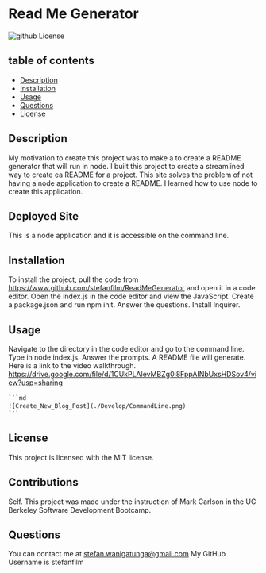 # Read Me Generator
  ![github License](https://img.shields.io/badge/license-MIT-blue.svg)
 
  ## table of contents 
  *  [Description](#description)
  *  [Installation](#installation)
  *  [Usage](#usage)
  *  [Questions](#questions)
  *  [License](#license)
    
  
## Description
My motivation to create this project was to make a to create a README generator that will run in node. I built this project to create a streamlined way to create ea README for a project. This site solves the problem of not having a node application to create a README. I learned how to use node to create this application.

## Deployed Site

This is a node application and it is accessible on the command line.

## Installation

To install the project, pull the code from https://www.github.com/stefanfilm/ReadMeGenerator and open it in a code editor. Open the index.js in the code editor and view the JavaScript. Create a package.json and run npm init. Answer the questions. Install Inquirer. 

## Usage

Navigate to the directory in the code editor and go to the command line. Type in node index.js. Answer the prompts. A README file will generate. Here is a link to the video walkthrough. https://drive.google.com/file/d/1CUkPLAlevMBZg0i8FppAINbUxsHDSov4/view?usp=sharing


    ```md
    ![Create_New_Blog_Post](./Develop/CommandLine.png)
    ```


  ## License
  This project is licensed with the MIT license.
  

  ## Contributions
  Self. This project was made under the instruction of Mark Carlson in the UC Berkeley Software Development Bootcamp.

  ## Questions
  You can contact me at stefan.wanigatunga@gmail.com
  My GitHub Username is stefanfilm